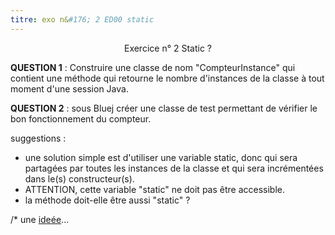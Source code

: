 ```yaml
---
titre: exo n&#176; 2 ED00 static
---
```


<center>
Exercice n&#176; 2
Static ?
</center>

**QUESTION 1** : Construire une classe de nom "CompteurInstance" qui contient
une m&eacute;thode qui retourne le nombre d'instances de la classe &agrave;
tout moment d'une session Java.

**QUESTION 2** : sous Bluej cr&eacute;er une classe de test permettant de
v&eacute;rifier le bon fonctionnement du compteur. 

suggestions : 

* une solution simple est d'utiliser une variable static, donc qui sera
    partag&eacute;es par toutes les instances de la classe et qui sera
    incr&eacute;ment&eacute;es dans le(s) constructeur(s).
* ATTENTION, cette variable "static" ne doit pas &ecirc;tre accessible.
* la m&eacute;thode doit-elle &ecirc;tre aussi "static" ?

/* une [ideée](ID_ED00.2)...

